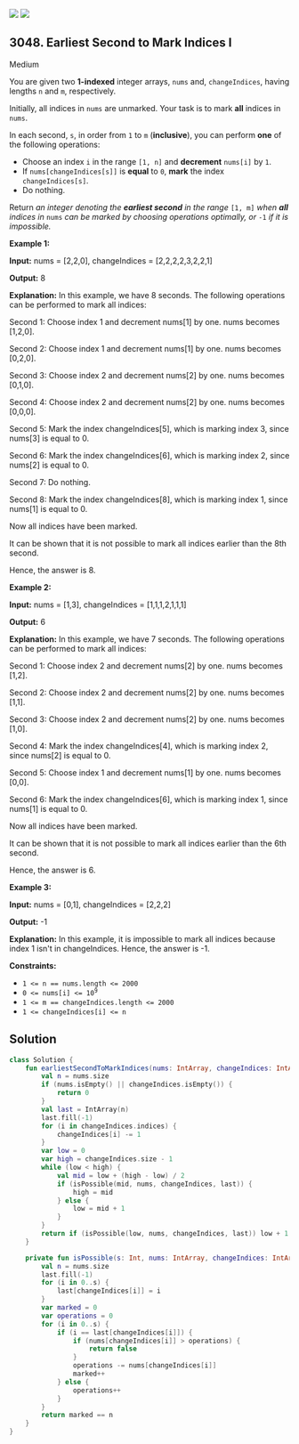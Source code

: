 [![](https://img.shields.io/github/stars/javadev/LeetCode-in-Kotlin?label=Stars&style=flat-square)](https://github.com/javadev/LeetCode-in-Kotlin)
[![](https://img.shields.io/github/forks/javadev/LeetCode-in-Kotlin?label=Fork%20me%20on%20GitHub%20&style=flat-square)](https://github.com/javadev/LeetCode-in-Kotlin/fork)

## 3048\. Earliest Second to Mark Indices I

Medium

You are given two **1-indexed** integer arrays, `nums` and, `changeIndices`, having lengths `n` and `m`, respectively.

Initially, all indices in `nums` are unmarked. Your task is to mark **all** indices in `nums`.

In each second, `s`, in order from `1` to `m` (**inclusive**), you can perform **one** of the following operations:

*   Choose an index `i` in the range `[1, n]` and **decrement** `nums[i]` by `1`.
*   If `nums[changeIndices[s]]` is **equal** to `0`, **mark** the index `changeIndices[s]`.
*   Do nothing.

Return _an integer denoting the **earliest second** in the range_ `[1, m]` _when **all** indices in_ `nums` _can be marked by choosing operations optimally, or_ `-1` _if it is impossible._

**Example 1:**

**Input:** nums = [2,2,0], changeIndices = [2,2,2,2,3,2,2,1]

**Output:** 8

**Explanation:** In this example, we have 8 seconds. The following operations can be performed to mark all indices:

Second 1: Choose index 1 and decrement nums[1] by one. nums becomes [1,2,0]. 

Second 2: Choose index 1 and decrement nums[1] by one. nums becomes [0,2,0]. 

Second 3: Choose index 2 and decrement nums[2] by one. nums becomes [0,1,0]. 

Second 4: Choose index 2 and decrement nums[2] by one. nums becomes [0,0,0]. 

Second 5: Mark the index changeIndices[5], which is marking index 3, since nums[3] is equal to 0. 

Second 6: Mark the index changeIndices[6], which is marking index 2, since nums[2] is equal to 0. 

Second 7: Do nothing. 

Second 8: Mark the index changeIndices[8], which is marking index 1, since nums[1] is equal to 0. 

Now all indices have been marked. 

It can be shown that it is not possible to mark all indices earlier than the 8th second. 

Hence, the answer is 8.

**Example 2:**

**Input:** nums = [1,3], changeIndices = [1,1,1,2,1,1,1]

**Output:** 6

**Explanation:** In this example, we have 7 seconds. The following operations can be performed to mark all indices: 

Second 1: Choose index 2 and decrement nums[2] by one. nums becomes [1,2]. 

Second 2: Choose index 2 and decrement nums[2] by one. nums becomes [1,1].

Second 3: Choose index 2 and decrement nums[2] by one. nums becomes [1,0].

Second 4: Mark the index changeIndices[4], which is marking index 2, since nums[2] is equal to 0.

Second 5: Choose index 1 and decrement nums[1] by one. nums becomes [0,0]. 

Second 6: Mark the index changeIndices[6], which is marking index 1, since nums[1] is equal to 0.

Now all indices have been marked.

It can be shown that it is not possible to mark all indices earlier than the 6th second. 

Hence, the answer is 6.

**Example 3:**

**Input:** nums = [0,1], changeIndices = [2,2,2]

**Output:** -1

**Explanation:** In this example, it is impossible to mark all indices because index 1 isn't in changeIndices. Hence, the answer is -1.

**Constraints:**

*   `1 <= n == nums.length <= 2000`
*   <code>0 <= nums[i] <= 10<sup>9</sup></code>
*   `1 <= m == changeIndices.length <= 2000`
*   `1 <= changeIndices[i] <= n`

## Solution

```kotlin
class Solution {
    fun earliestSecondToMarkIndices(nums: IntArray, changeIndices: IntArray): Int {
        val n = nums.size
        if (nums.isEmpty() || changeIndices.isEmpty()) {
            return 0
        }
        val last = IntArray(n)
        last.fill(-1)
        for (i in changeIndices.indices) {
            changeIndices[i] -= 1
        }
        var low = 0
        var high = changeIndices.size - 1
        while (low < high) {
            val mid = low + (high - low) / 2
            if (isPossible(mid, nums, changeIndices, last)) {
                high = mid
            } else {
                low = mid + 1
            }
        }
        return if (isPossible(low, nums, changeIndices, last)) low + 1 else -1
    }

    private fun isPossible(s: Int, nums: IntArray, changeIndices: IntArray, last: IntArray): Boolean {
        val n = nums.size
        last.fill(-1)
        for (i in 0..s) {
            last[changeIndices[i]] = i
        }
        var marked = 0
        var operations = 0
        for (i in 0..s) {
            if (i == last[changeIndices[i]]) {
                if (nums[changeIndices[i]] > operations) {
                    return false
                }
                operations -= nums[changeIndices[i]]
                marked++
            } else {
                operations++
            }
        }
        return marked == n
    }
}
```